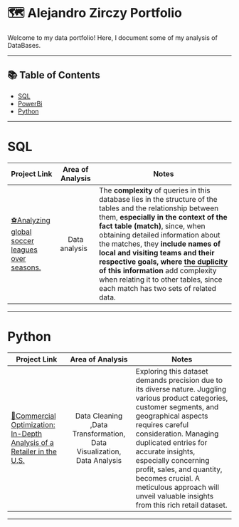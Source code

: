 # 🗺 Alejandro Zirczy Portfolio

Welcome to my data portfolio! Here, I document some of my analysis of DataBases.

***

## 📚 Table of Contents
- [SQL](#sql)
- [PowerBi](#tableau)
- [Python](#python)

***

# SQL

| Project Link | <center>Area of Analysis<center>| <center>Notes</center> | 
|---|---|---|
| [⚽Analyzing global soccer leagues over seasons.](https://github.com/alezirczy/SQL-Projects/tree/main/%231%20-%20Soccer%20Leagues)| <center>Data analysis&nbsp;&nbsp; </center>  |The **complexity** of queries in this database lies in the structure of the tables and the relationship between them, **especially in the context of the fact table (match)**, since, when obtaining detailed information about the matches, they **include names of local and visiting teams and their respective goals, where <span style="border-bottom: 1px solid;">the duplicity</span> of this information** add complexity when relating it to other tables, since each match has two sets of related data. 

***
# Python

| Project Link | <center>Area of Analysis<center>| <center>Notes</center> | 
|---|---|---|
| [🛒Commercial Optimization: In-Depth Analysis of a Retailer in the U.S.](https://github.com/alezirczy/Python-Projects/blob/main/%231%20Retail%20-%20Data%20Analysis%20/%20Retail%20-%20Data%20Analysis.ipynb)| <center>Data Cleaning ,Data Transformation, Data Visualization, Data Analysis </center>  |Exploring this dataset demands precision due to its diverse nature. Juggling various product categories, customer segments, and geographical aspects requires careful consideration. Managing duplicated entries for accurate insights, especially concerning profit, sales, and quantity, becomes crucial. A meticulous approach will unveil valuable insights from this rich retail dataset.

***
